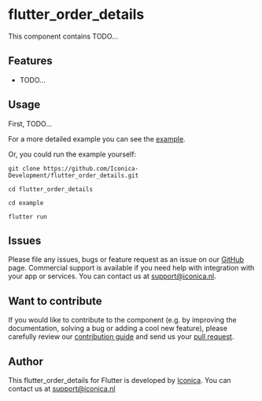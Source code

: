 # flutter_order_details

This component contains TODO...

## Features

* TODO...

## Usage

First, TODO...

For a more detailed example you can see the [example](https://github.com/Iconica-Development/flutter_order_details/tree/main/example).

Or, you could run the example yourself:
```
git clone https://github.com/Iconica-Development/flutter_order_details.git

cd flutter_order_details

cd example

flutter run
```

## Issues

Please file any issues, bugs or feature request as an issue on our [GitHub](https://github.com/Iconica-Development/flutter_order_details) page. Commercial support is available if you need help with integration with your app or services. You can contact us at [support@iconica.nl](mailto:support@iconica.nl).

## Want to contribute

If you would like to contribute to the component (e.g. by improving the documentation, solving a bug or adding a cool new feature), please carefully review our [contribution guide](./CONTRIBUTING.md) and send us your [pull request](https://github.com/Iconica-Development/flutter_order_details/pulls).

## Author

This flutter_order_details for Flutter is developed by [Iconica](https://iconica.nl). You can contact us at <support@iconica.nl>
